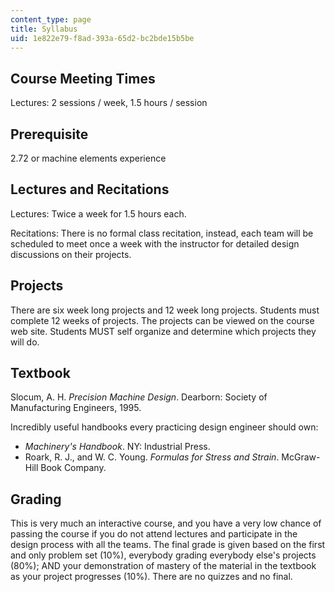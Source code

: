 ```yaml
---
content_type: page
title: Syllabus
uid: 1e822e79-f8ad-393a-65d2-bc2bde15b5be
---
```


Course Meeting Times
--------------------

Lectures: 2 sessions / week, 1.5 hours / session

Prerequisite
------------

2.72 or machine elements experience

Lectures and Recitations
------------------------

Lectures: Twice a week for 1.5 hours each.

Recitations: There is no formal class recitation, instead, each team will be scheduled to meet once a week with the instructor for detailed design discussions on their projects.

Projects
--------

There are six week long projects and 12 week long projects. Students must complete 12 weeks of projects. The projects can be viewed on the course web site. Students MUST self organize and determine which projects they will do.

Textbook
--------

Slocum, A. H. _Precision Machine Design_. Dearborn: Society of Manufacturing Engineers, 1995.

Incredibly useful handbooks every practicing design engineer should own:

*   _Machinery's Handbook_. NY: Industrial Press.
*   Roark, R. J., and W. C. Young. _Formulas for Stress and Strain_. McGraw-Hill Book Company.

Grading
-------

This is very much an interactive course, and you have a very low chance of passing the course if you do not attend lectures and participate in the design process with all the teams. The final grade is given based on the first and only problem set (10%), everybody grading everybody else's projects (80%); AND your demonstration of mastery of the material in the textbook as your project progresses (10%). There are no quizzes and no final.